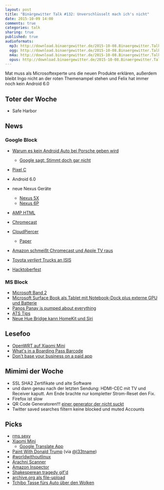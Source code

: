 ```yaml
---
layout: post
title: "Binärgewitter Talk #132: Unverschlüsselt mach ich's nicht"
date: 2015-10-09 14:00
comments: true
categories: talk
sharing: true
published: true
audioformats:
  mp3: http://download.binaergewitter.de/2015-10-08.Binaergewitter.Talk.132.mp3
  ogg: http://download.binaergewitter.de/2015-10-08.Binaergewitter.Talk.132.ogg
  m4a: http://download.binaergewitter.de/2015-10-08.Binaergewitter.Talk.132.m4a
  opus: http://download.binaergewitter.de/2015-10-08.Binaergewitter.Talk.132.opus
---
```

Mat muss als Microsoftexperte uns die neuen Produkte erklären, außerdem bleibt Ingo nicht an der roten Themenampel stehen und Felix hat immer noch kein Android 6.0

## Toter der Woche

- Safe Harbor

## News

### Google Block

- [Warum es kein Android Auto bei Porsche geben wird](http://www.motortrend.com/features/mt_hot_list/13_cool_facts_about_the_2017_porsche_911/)
  * [Google sagt: Stimmt doch gar nicht](http://techcrunch.com/2015/10/06/google-denies-motor-trends-claim-that-android-auto-collects-key-automotive-data/)
- [Pixel C](https://pixel.google.com/)
- Android 6.0
- neue Nexus Geräte
  * [Nexus 5X](http://www.google.com/intl/de_de/nexus/5x/)
  * [Nexus 6P](http://www.google.com/intl/de_de/nexus/6p/)
- [AMP HTML](https://github.com/ampproject/amphtml/blob/master/README.md)
- [Chromecast](https://store.google.com/?playredirect=true)
- [CloudPiercer](https://cloudpiercer.org/)
  * [Paper](https://cloudpiercer.org/paper/CloudPiercer.pdf)
- [Amazon schmeißt Chromecast und Apple TV raus](http://www.heise.de/newsticker/meldung/Video-Streaming-Amazon-verbannt-Apple-TV-und-Google-Chromecast-aus-dem-Angebot-2836267.html)

- [Toyota *verliert* Trucks an ISIS](http://www.theregister.co.uk/2015/10/07/how_did_isis_get_your_trucks_us_treasury_toyota/)
- [Hacktoberfest](https://hacktoberfest.digitalocean.com/)

### MS Block

- [Microsoft Band 2](http://www.microsoftstore.com/store/msusa/en_US/pdp/Microsoft-Band-2/productID.324438600)
- [Microsoft Surface Book als Tablet mit Notebook-Dock plus externe GPU und Batterie](http://arstechnica.com/gadgets/2015/10/hands-on-the-surface-book-is-a-laptop-but-its-also-a-tablet/)
- [Panos Panay is pumped about everything](http://www.theverge.com/tldr/2015/10/6/9465373/microsoft-surface-panos-panay-pumped)
- [ATS Tips](https://twitter.com/toco91/status/651712055515418625)
- [Neue Hue Bridge kann HomeKit und Siri](http://www.amazon.de/Philips-Bridge-intelligentes-Steuerelement-8718696511824/dp/B016151IPI/ref=sr_1_1?ie=UTF8&qid=1444327507&sr=8-1&keywords=hue+bridge)

## Lesefoo

- [OpenWRT auf Xiaomi Mini](http://wiki.openwrt.org/toh/xiaomi/mini)
- [What's in a Boarding Pass Barcode](http://krebsonsecurity.com/2015/10/whats-in-a-boarding-pass-barcode-a-lot/)
- [Don't base your business on a paid app](https://signalvnoise.com/posts/3956-dont-base-your-business-on-a-paid-app)

## Mimimi der Woche

- SSL SHA2 Zertifikate und alte Software
- und dann genau nach der letzten Sendung: HDMI-CEC mit TV und Receiver kaputt. Am Ende brachte nur kompletter Strom-Reset den Fix.
- Firefox ist slow
- QR Code Generatoren!!! [einer generator der nicht suckt](https://scan.me/qr-code-generator#/static)
- Twitter saved searches filtern keine blocked und muted Accounts

## Picks

- [rms.sexy](http://rms.sexy)
- [Xiaomi Mini](http://s.click.aliexpress.com/e/yneyfIQBe?af=130085010)
  * [Google Translate App](https://play.google.com/store/apps/details?id=com.google.android.apps.translate&hl=de)
- [Paint With Donald Trump](http://paintwithdonaldtrump.com/) (via [@l33tname](https://twitter.com/l33tname))
- [#worldwithoutlinux](http://www.linuxfoundation.org/world-without-linux)
- [Arachni Scanner](http://www.arachni-scanner.com/)
- [Amazon Inspector](http://aws.amazon.com/de/inspector/)
- [Shakesperean tragedy gif'd](https://twitter.com/senongo/status/650069453863014401)
- [archive.org als file-upload](https://archive.org/create/)
- [Tchibo Tasse fürs Auto über den Wolken](https://twitter.com/derberti/status/474811994131152896)

